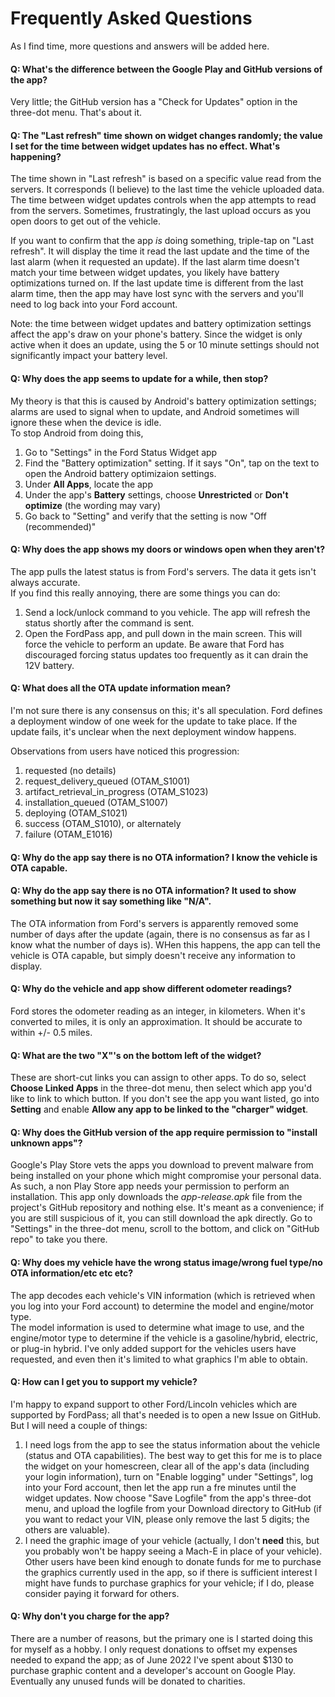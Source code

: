 # Frequently Asked Questions

As I find time, more questions and answers will be added here.

#### Q: What's the difference between the Google Play and GitHub versions of the app?

Very little; the GitHub version has a "Check for Updates" option in the three-dot menu.  That's about it.

#### Q: The "Last refresh" time shown on widget changes randomly; the value I set for the time between widget updates has no effect.  What's happening?

The time shown in "Last refresh" is based on a specific value read from the servers.  It corresponds (I believe) to the last time the vehicle
uploaded data.  The time between widget updates controls when the app attempts to read from the servers.  Sometimes, frustratingly, the last upload
occurs as you open doors to get out of the vehicle.

If you want to confirm that the app *is* doing something, triple-tap on "Last refresh".  It will display the time it read the last update and the time 
of the last alarm (when it requested an update).  If the last alarm time doesn't match your time between widget updates, you likely have battery 
optimizations turned on.  If the last update time is different from the last alarm time, then the app may have lost sync with the servers and you'll 
need to log back into your Ford account.

Note: the time between widget updates and battery optimization settings affect the app's draw on your phone's battery.  Since the widget is only active
when it does an update, using the 5 or 10 minute settings should not significantly impact your battery level.

#### Q:  Why does the app seems to update for a while, then stop?

My theory is that this is caused by Android's battery optimization settings; alarms are used to signal when to update, and Android sometimes will ignore these when the device is idle.  
To stop Android from doing this, 

1. Go to "Settings" in the Ford Status Widget app 
2. Find the "Battery optimization" setting.  If it says "On", tap on the text to open the Android battery optimizaion settings.
3. Under **All Apps**, locate the app
4. Under the app's **Battery** settings, choose **Unrestricted** or **Don't optimize** (the wording may vary)
5. Go back to "Setting" and verify that the setting is now "Off (recommended)"

#### Q: Why does the app shows my doors or windows open when they aren't?

The app pulls the latest status is from Ford's servers.  The data it gets isn't always accurate.  
If you find this really annoying, there are some things you can do:
1. Send a lock/unlock command to you vehicle.  The app will refresh the status shortly after the command is sent.
2. Open the FordPass app, and pull down in the main screen.  This will force the vehicle to perform an update.
Be aware that Ford has discouraged forcing status updates too frequently as it can drain the 12V battery.

#### Q: What does all the OTA update information mean?

I'm not sure there is any consensus on this; it's all speculation.  Ford defines a deployment window of one week for the update to take place.  If the update fails, it's unclear when the next deployment window happens.

Observations from users have noticed this progression:
1. requested (no details)
2. request_delivery_queued (OTAM_S1001)
3. artifact_retrieval_in_progress (OTAM_S1023)
4. installation_queued  (OTAM_S1007)
5. deploying  (OTAM_S1021)
6. success (OTAM_S1010), or alternately  
7. failure (OTAM_E1016)

#### Q: Why do the app say there is no OTA information?  I know the vehicle is OTA capable.
#### Q: Why do the app say there is no OTA information?  It used to show something but now it say something like "N/A".

The OTA information from Ford's servers is apparently removed some number of days after the update (again, there is no consensus as far as I know
what the number of days is).  WHen this happens, the app can tell the vehicle is OTA capable, but simply doesn't receive any information to display. 

#### Q: Why do the vehicle and app show different odometer readings?

Ford stores the odometer reading as an integer, in kilometers.  When it's converted to miles, it is only an approximation.  It should be accurate to within +/- 0.5 miles.

#### Q: What are the two "X"'s on the bottom left of the widget?

These are short-cut links you can assign to other apps.  To do so, select **Choose Linked Apps** in the three-dot menu, then select which app you'd like to link   to which button.  If you don't see the app you want listed, go into **Setting** and enable **Allow any app to be linked to the "charger" widget**.

#### Q: Why does the GitHub version of the app require permission to "install unknown apps"?

Google's Play Store vets the apps you download to prevent malware from being installed on your phone which might compromise your personal data.
As such, a non Play Store app needs your permission to perform an installation.  This app only downloads the *app-release.apk* file from the
project's GitHub repository and nothing else.  It's meant as a convenience; if you are still suspicious of it, you can still download the apk directly. 
Go to "Settings" in the three-dot menu, scroll to the bottom, and click on "GitHub repo" to take you there.

#### Q: Why does my vehicle have the wrong status image/wrong fuel type/no OTA information/etc etc etc?

The app decodes each vehicle's VIN information (which is retrieved when you log into your Ford account) to determine the model and engine/motor type.  
The model information is used to determine what image to use, and the engine/motor type to determine if the vehicle is a gasoline/hybrid, electric, or plug-in hybrid.
I've only added support for the vehicles users have requested, and even then it's limited to what graphics I'm able to obtain. 

#### Q: How can I get you to support my vehicle?

I'm happy to expand support to other Ford/Lincoln vehicles which are supported by FordPass; all that's needed is to open a new Issue on GitHub.  But I will need a couple of things:
1. I need logs from the app to see the status information about the vehicle (status and OTA capabilities).  The best way to get this for me is to place the widget on your homescreen,
clear all of the app's data (including your login information), turn on "Enable logging" under "Settings", log into your Ford account, then let the app run a fre minutes until the
widget updates.  Now choose "Save Logfile" from the app's three-dot menu, and upload the logfile from your Download directory to GitHub (if you want to redact your VIN, please only
remove the last 5 digits; the others are valuable).
2. I need the graphic image of your vehicle (actually, I don't **need** this, but you probably won't be happy seeing a Mach-E in place of your vehicle).  Other users have been
kind enough to donate funds for me to purchase the graphics currently used in the app, so if there is sufficient interest I might have funds to purchase graphics for your
vehicle; if I do, please consider paying it forward for others.

#### Q: Why don't you charge for the app?

There are a number of reasons, but the primary one is I started doing this for myself as a hobby.   I only request donations to offset my expenses needed to expand the app; as of 
June 2022 I've spent about $130 to purchase graphic content and a developer's account on Google Play.  Eventually any unused funds will be donated to charities.